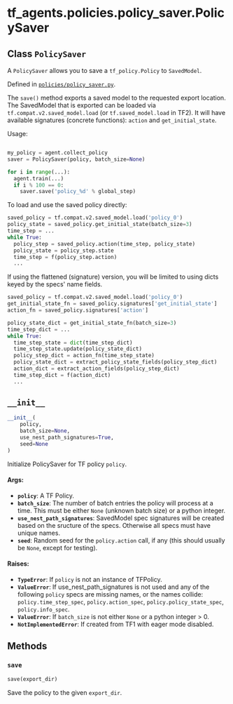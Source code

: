 <div itemscope itemtype="http://developers.google.com/ReferenceObject">
<meta itemprop="name" content="tf_agents.policies.policy_saver.PolicySaver" />
<meta itemprop="path" content="Stable" />
<meta itemprop="property" content="__init__"/>
<meta itemprop="property" content="save"/>
</div>

# tf_agents.policies.policy_saver.PolicySaver

## Class `PolicySaver`

A `PolicySaver` allows you to save a `tf_policy.Policy` to `SavedModel`.





Defined in [`policies/policy_saver.py`](https://github.com/tensorflow/agents/tree/master/tf_agents/policies/policy_saver.py).

<!-- Placeholder for "Used in" -->

The `save()` method exports a saved model to the requested export location.
The SavedModel that is exported can be loaded via
`tf.compat.v2.saved_model.load` (or `tf.saved_model.load` in TF2).  It
will have available signatures (concrete functions): `action` and
`get_initial_state`.

Usage:
```python

my_policy = agent.collect_policy
saver = PolicySaver(policy, batch_size=None)

for i in range(...):
  agent.train(...)
  if i % 100 == 0:
    saver.save('policy_%d' % global_step)
```

To load and use the saved policy directly:

```python
saved_policy = tf.compat.v2.saved_model.load('policy_0')
policy_state = saved_policy.get_initial_state(batch_size=3)
time_step = ...
while True:
  policy_step = saved_policy.action(time_step, policy_state)
  policy_state = policy_step.state
  time_step = f(policy_step.action)
  ...
```

If using the flattened (signature) version, you will be limited to using
dicts keyed by the specs' name fields.

```python
saved_policy = tf.compat.v2.saved_model.load('policy_0')
get_initial_state_fn = saved_policy.signatures['get_initial_state']
action_fn = saved_policy.signatures['action']

policy_state_dict = get_initial_state_fn(batch_size=3)
time_step_dict = ...
while True:
  time_step_state = dict(time_step_dict)
  time_step_state.update(policy_state_dict)
  policy_step_dict = action_fn(time_step_state)
  policy_state_dict = extract_policy_state_fields(policy_step_dict)
  action_dict = extract_action_fields(policy_step_dict)
  time_step_dict = f(action_dict)
  ...
```

<h2 id="__init__"><code>__init__</code></h2>

``` python
__init__(
    policy,
    batch_size=None,
    use_nest_path_signatures=True,
    seed=None
)
```

Initialize PolicySaver for  TF policy `policy`.

#### Args:

* <b>`policy`</b>: A TF Policy.
* <b>`batch_size`</b>: The number of batch entries the policy will process at a time.
    This must be either `None` (unknown batch size) or a python integer.
* <b>`use_nest_path_signatures`</b>: SavedModel spec signatures will be created based
    on the sructure of the specs. Otherwise all specs must have unique
    names.
* <b>`seed`</b>: Random seed for the `policy.action` call, if any (this should
    usually be `None`, except for testing).


#### Raises:

* <b>`TypeError`</b>: If `policy` is not an instance of TFPolicy.
* <b>`ValueError`</b>: If use_nest_path_signatures is not used and any of the
    following `policy` specs are missing names, or the names collide:
    `policy.time_step_spec`, `policy.action_spec`,
    `policy.policy_state_spec`, `policy.info_spec`.
* <b>`ValueError`</b>: If `batch_size` is not either `None` or a python integer > 0.
* <b>`NotImplementedError`</b>: If created from TF1 with eager mode disabled.



## Methods

<h3 id="save"><code>save</code></h3>

``` python
save(export_dir)
```

Save the policy to the given `export_dir`.



